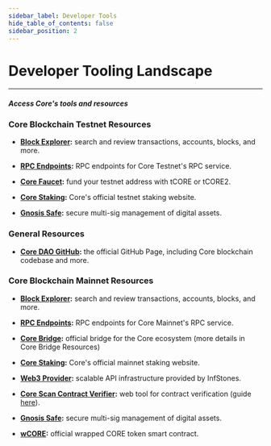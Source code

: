 ```yaml
---
sidebar_label: Developer Tools
hide_table_of_contents: false
sidebar_position: 2
---
```


# Developer Tooling Landscape
---

#### _Access Core's tools and resources_

### Core Blockchain Testnet Resources

* **[Block Explorer](https://scan.test.btcs.network/):** search and review transactions, accounts, blocks, and more.

* **[RPC Endpoints](https://chainlist.org/chain/1115):** RPC endpoints for Core Testnet's RPC service.

* **[Core Faucet](https://scan.test.btcs.network/faucet):** fund your testnet address with tCORE or tCORE2.

* **[Core Staking](https://stake.test.btcs.network/):** Core's official testnet staking website.

* **[Gnosis Safe](https://safe.test.btcs.network/welcome):** secure multi-sig management of digital assets.

### General Resources

* **[Core DAO GitHub](https://github.com/coredao-org):** the official GitHub Page, including Core blockchain codebase and more.

### Core Blockchain Mainnet Resources

* **[Block Explorer](https://scan.coredao.org/):** search and review transactions, accounts, blocks, and more.

* **[RPC Endpoints](https://chainlist.org/chain/1116):** RPC endpoints for Core Mainnet's RPC service.

* **[Core Bridge](https://bridge.coredao.org/):** official bridge for the Core ecosystem (more details in Core Bridge Resources)

* **[Core Staking](https://stake.coredao.org/):** Core's official mainnet staking website.

* **[Web3 Provider](https://cloud.infstones.com/login):** scalable API infrastructure provided by InfStones.

* **[Core Scan Contract Verifier](https://scan.coredao.org/verifyContract):** web tool for contract verification (guide [here](https://docs.coredao.org/docs/Dev-Guide/contract-verify#web-verification-via-core-scan)).

* **[Gnosis Safe](https://safe.coredao.org/welcome):** secure multi-sig management of digital assets.

* **[wCORE](https://scan.coredao.org/address/0x191e94fa59739e188dce837f7f6978d84727ad01):** official wrapped CORE token smart contract.
